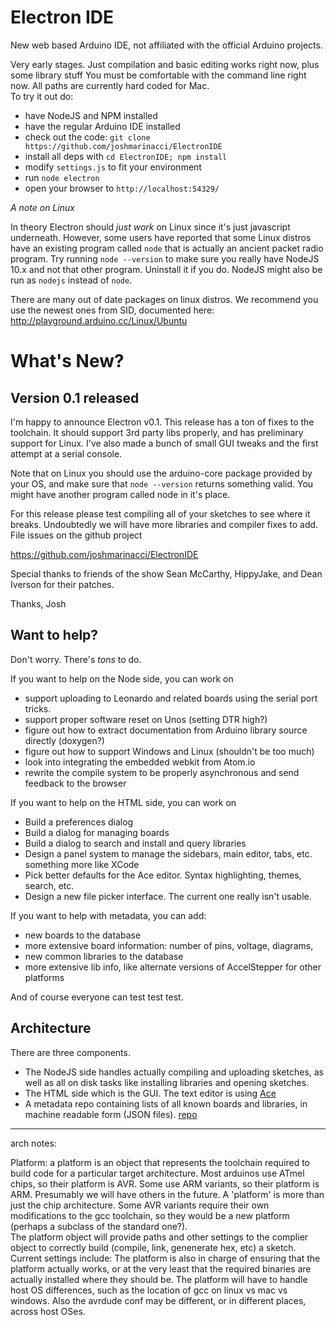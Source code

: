 Electron IDE
=========

New web based Arduino IDE, not affiliated with the official Arduino projects.

Very early stages. Just compilation and basic editing works right now, plus some library stuff You must
be comfortable with the command line right now. All paths are currently
hard coded for Mac.  
To try it out do:

* have NodeJS and NPM installed
* have the regular Arduino IDE installed
* check out the code: `git clone https://github.com/joshmarinacci/ElectronIDE`
* install all deps with `cd ElectronIDE; npm install`
* modify `settings.js` to fit your environment
* run `node electron`
* open your browser to `http://localhost:54329/`

*A note on Linux*

In theory Electron should *just work* on Linux since it's just javascript underneath.
However, some users have reported that some Linux distros have an existing program
called `node` that is actually an ancient packet radio program.  Try running `node --version`
to make sure you really have NodeJS 10.x and not that other program. Uninstall
it if you do. NodeJS might also be run as `nodejs` instead of `node`.

There are many out of date packages on linux distros. We recommend you use the newest
ones from SID, documented here: http://playground.arduino.cc/Linux/Ubuntu

# What's New?

## Version 0.1 released

I'm happy to announce Electron v0.1. This release has a ton of fixes to the toolchain.
It should support 3rd party libs properly, and has preliminary support for Linux.  I've
also made a bunch of small GUI tweaks and the first attempt at a serial console.


Note that on Linux you should use the arduino-core package provided by your OS, and
make sure that `node --version` returns something valid. You might have another program
called node in it's place.  

For this release please test compiling all of your sketches to see where it breaks.
Undoubtedly we will have more libraries and compiler fixes to add.  File issues on
the github project

https://github.com/joshmarinacci/ElectronIDE

Special thanks to friends of the show Sean McCarthy, HippyJake, and Dean Iverson
for their patches.

Thanks,
    Josh


## Want to help?

Don't worry. There's *tons* to do.

If you want to help on the Node side, you can work on

* support uploading to Leonardo and related boards using the serial port tricks.
* support proper software reset on Unos (setting DTR high?)
* figure out how to extract documentation from Arduino library source directly (doxygen?)
* figure out how to support Windows and Linux (shouldn't be too much)
* look into integrating the embedded webkit from Atom.io
* rewrite the compile system to be properly asynchronous and send feedback to the browser


If you want to help on the HTML side, you can work on

* Build a preferences dialog
* Build a dialog for managing boards
* Build a dialog to search and install and query libraries
* Design a panel system to manage the sidebars, main editor, tabs, etc. something more like XCode
* Pick better defaults for the Ace editor. Syntax highlighting, themes, search, etc.
* Design a new file picker interface. The current one really isn't usable.


If you want to help with metadata, you can add:

* new boards to the database
* more extensive board information: number of pins, voltage, diagrams,
* new common libraries to the database
* more extensive lib info, like alternate versions of AccelStepper for other platforms


And of course everyone can test test test.

## Architecture

There are three components.

* The NodeJS side handles actually compiling and uploading sketches,
as well as all on disk tasks like installing libraries and opening sketches.
* The HTML side which is the GUI. The text editor is using [Ace](http://ace.c9.io/)
* A metadata repo containing lists of all known
boards and libraries, in machine readable form (JSON files).
[repo](https://github.com/joshmarinacci/arduino-data)


----
arch notes:

Platform: a platform is an object that represents the toolchain required to build code for a particular target architecture.
Most arduinos use ATmel chips, so their platform is AVR. Some use ARM variants, so their platform is ARM. Presumably
we will have others in the future. A 'platform' is more than just the chip architecture. Some AVR variants require their
own modifications to the gcc toolchain, so they would be a new platform (perhaps a subclass of the standard one?).  
The platform object will provide paths and other settings to the complier object to correctly build
(compile, link, genenerate hex, etc) a sketch.  Current settings include:
The platform is also in charge of ensuring that the platform actually works, or at the very least that
the required binaries are actually installed where they should be. The platform will have to handle
host OS differences, such as the location of gcc on linux vs mac vs windows. Also the avrdude conf may be
different, or in different places, across host OSes.
